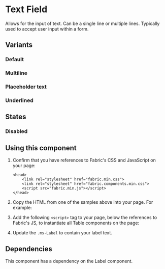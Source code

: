# Text Field
Allows for the input of text. Can be a single line or multiple lines. Typically used to accept user input within a form.

## Variants

### Default
<!---
{{> TextField props=TextFieldExampleModel}}
--->

### Multiline
<!---
{{> TextField props=TextFieldMultilineExampleModel}}
--->

### Placeholder text
<!---
{{> TextFieldPlaceholderExample props=TextFieldPlaceholderExampleModel}}
--->

### Underlined
<!---
{{> TextField props=TextFieldUnderlinedExampleModel}}
--->

## States

### Disabled
<!---
{{> TextField props=TextFieldDisabledExampleModel}}
--->

## Using this component
1. Confirm that you have references to Fabric's CSS and JavaScript on your page:
    ```
    <head>
        <link rel="stylesheet" href="fabric.min.css">
        <link rel="stylesheet" href="fabric.components.min.css">
        <script src="fabric.min.js"></script>
    </head>
    ```
2. Copy the HTML from one of the samples above into your page. For example:
<!---
<pre>
    <code>
{{renderPartialPre "TextField" "TextFieldExample" TextFieldExampleModel false}}
    </code>
</pre>
--->
3. Add the following `<script>` tag to your page, below the references to Fabric's JS, to instantiate all Table components on the page:
<!---
<pre>
    <code>
{{renderPartialPre "TextField" "TextFieldExampleJS" "" false}}
    </code>
</pre>
--->
4. Update the `.ms-Label` to contain your label text.

## Dependencies
This component has a dependency on the Label component.
